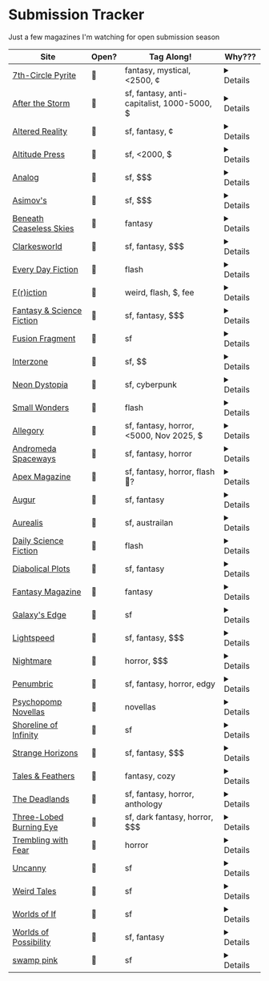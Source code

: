 # Submission Tracker

Just a few magazines I'm watching for open submission season

|Site|Open?|Tag Along!|Why???|
|---|---|---|---|
|[7th-Circle Pyrite](https://www.7thcirclepyrite.com/submissions)|💚|fantasy, mystical, <2500, ¢|<details>The guidelines provide detailed instructions for submitting short fiction and do not mention that submissions are closed, indicating the magazine is currently open for fiction submissions.</details>|
|[After the Storm](https://medium.com/after-the-storm/submission-guide-for-after-the-storm-472ac07eb0e7)|💚|sf, fantasy, anti-capitalist, 1000-5000, $|<details>The guidelines state that After The Storm accepts fiction stories and provides instructions for submitting them. There is no indication that fiction submissions are currently closed.</details>|
|[Altered Reality](https://www.alteredrealitymag.com/)|💚|sf, fantasy, ¢|<details>The page states "Our Summer Quarterly is open for submissions!" and specifically mentions they are looking for fiction, among other genres, with a deadline of June 30th.</details>|
|[Altitude Press](https://altitude-press.com/submission-guidelines/)|💚|sf, <2000, $|<details>The guidelines specify a deadline of July 15, 2025, and state that submissions are considered on a rolling basis, with no indication that submissions are currently closed.</details>|
|[Analog](https://analogsf.com/contact-us/writers-guidelines/)|💚|sf, $$$|<details>The guidelines provide detailed instructions for submitting fiction, including use of their online submission system, manuscript format, and payment rates, with no indication that submissions are currently closed.</details>|
|[Asimov's](https://asimovs.com/contact-us/writers-guidelines/)|💚|sf, $$$|<details>The guidelines provide detailed instructions for submitting fiction, mention an online submission system, and do not state that submissions are closed.</details>|
|[Beneath Ceaseless Skies](https://www.beneath-ceaseless-skies.com/submissions/)|💚|fantasy|<details>The guidelines provide detailed instructions for submitting fiction, including formatting, cover letter, and where to send submissions. There is no indication that submissions are currently closed.</details>|
|[Clarkesworld](https://clarkesworldmagazine.com/submissions/)|💚|sf, fantasy, $$$|<details>The page states, "We are currently open for art, non-fiction and short story submissions," and provides detailed fiction guidelines and a link to submit stories.</details>|
|[Every Day Fiction](https://everydayfiction.com/submit-story/)|💚|flash|<details>The guidelines provide detailed instructions for submitting fiction and do not mention that submissions are closed. They specify the process for submitting via Submittable and discuss response times, indicating that the magazine is currently open for fiction submissions.</details>|
|[F(r)iction](https://frictionlit.org/about/submit/)|💚|weird, flash, $, fee|<details>The guidelines state that F(r)iction is currently accepting short fiction, flash fiction, creative nonfiction, and poetry for their print magazine. There is no indication that submissions are closed.</details>|
|[Fantasy & Science Fiction](https://www.sfsite.com/fsf/glines.htm)|💚|sf, fantasy, $$$|<details>The guidelines provide instructions for submitting fiction, including an online submission form, and do not mention that submissions are closed.</details>|
|[Fusion Fragment](https://www.fusionfragment.com/submissions/)|💚|sf|<details>The guidelines provide detailed instructions for submitting fiction and mention using the Moksha submission system, with no indication that submissions are currently closed.</details>|
|[Interzone](https://interzone.press/submissions/)|💚|sf, $$|<details>The page states that Interzone is open to unsolicited submissions of fiction, indicating that they are currently accepting fiction submissions.</details>|
|[Neon Dystopia](https://www.neondystopia.com/?p=100042814)|💚|sf, cyberpunk|<details>The guidelines provide instructions for submitting fiction, including word count, file types, and payment, with no mention of being closed to submissions.</details>|
|[Small Wonders](https://smallwondersmag.com/submissions/)|💚|flash|<details>The guidelines provide detailed instructions for submitting original and reprint flash fiction, including payment rates and formatting, and do not mention that submissions are closed.</details>|
|[Allegory](https://www.allegoryezine.com/submissions)|🛑|sf, fantasy, horror, <5000, Nov 2025, $|<details>The current submission period for fiction is from November 1, 2024 to December 31, 2024. Since today is before November 1, 2024, the magazine is not currently open for fiction submissions.</details>|
|[Andromeda Spaceways](https://andromedaspaceways.com/submissions-manager/)|🛑|sf, fantasy, horror|<details>The page clearly states "Submissions are CLOSED!" at the top, indicating that the magazine is not currently open for fiction submissions.</details>|
|[Apex Magazine](https://www.apexbookcompany.com/a/blog/apex-magazine/post/apex-magazine-submissions-guidelines)|🛑|sf, fantasy, horror, flash 💚?|<details>Apex Magazine is currently closed to short fiction submissions and will remain closed until current submissions are cleared and they assess their needs for 2025.</details>|
|[Augur](https://augursociety.org/submissions/)|🛑|sf, fantasy|<details>The page clearly states that Augur Magazine and Tales & Feathers are currently closed to submissions.</details>|
|[Aurealis](https://aurealis.com.au/submissions/)|🛑|sf, austrailan|<details>Currently, fiction submissions are only open to Australian and New Zealand writers from 1 March–30 September, and to anyone anywhere in March 2026. Submissions from subscribers are only accepted in February. Therefore, unless you are an Australian or New Zealand writer and it is between 1 March and 30 September, the magazine is not open for general fiction submissions at this time.</details>|
|[Daily Science Fiction](https://dailysciencefiction.com/)|🛑|flash|<details>The page indicates that the magazine is "Launching Soon" and does not mention that fiction submissions are currently open.</details>|
|[Diabolical Plots](https://www.diabolicalplots.com/guidelines/)|🛑|sf, fantasy|<details>The guidelines state that submissions will be open from July 7-21, 2025, and do not indicate that the window is currently open. Therefore, fiction submissions are not currently being accepted.</details>|
|[Fantasy Magazine](https://psychopomp.com/fantasy-magazine-guidelines/)|🛑|fantasy|<details>The page states "We are currently closed to submissions," which means the magazine is not open for fiction submissions at this time.</details>|
|[Galaxy's Edge](https://www.galaxysedge.com/submissions/)|🛑|sf|<details>The magazine's Moksha submissions portal for fiction will be open between September 1 and October 1, so it is not currently open for fiction submissions.</details>|
|[Lightspeed](https://adamant.moksha.io/publication/lightspeed)|🛑|sf, fantasy, $$$|<details>All fiction submission categories (science fiction, fantasy, and flash fiction) are currently closed according to the guidelines.</details>|
|[Nightmare](https://adamant.moksha.io/publication/nightmare/guidelines)|🛑|horror, $$$|<details>The guidelines state that Nightmare is only open to submissions for about a week every year and instruct writers to check opening dates at their Moksha portal. There is no indication on this page that fiction submissions are currently open, and it specifically says that if a submission type is grayed out in the system, it is closed. Therefore, based on the information provided, they are not currently open for fiction submissions.</details>|
|[Penumbric](https://www.penumbric.com/subs.html)|🛑|sf, fantasy, horror, edgy|<details>There is no content provided from the submission guideline page to determine if the magazine is currently open for fiction submissions.</details>|
|[Psychopomp Novellas](https://psychopomp.com/novella-guidelines/)|🛑|novellas|<details>The magazine is currently CLOSED for fiction submissions, as explicitly stated in the guidelines and reiterated in the "How to Submit" section.</details>|
|[Shoreline of Infinity](https://www.shorelineofinfinity.com/submissions/)|🛑|sf|<details>The magazine is not currently open for fiction submissions; the next submissions window is from Mon 6th January 2025 to Sun 12th Jan 2025.</details>|
|[Strange Horizons](http://strangehorizons.com/submit/fiction-submission-guidelines/)|🛑|sf, fantasy, $$$|<details>The page states "We are currently closed to submissions" and only mentions a future window in 2025 for Indigenous Author Submissions.</details>|
|[Tales & Feathers](https://augursociety.org/submissions/)|🛑|fantasy, cozy|<details>The page clearly states that Augur Magazine and Tales & Feathers are currently closed to submissions.</details>|
|[The Deadlands](https://psychopomp.com/the-deadlands-guidelines/)|🛑|sf, fantasy, horror, anthology|<details>The magazine is not currently open for fiction submissions. According to the month-by-month breakdown, fiction submissions are only open in April, May, June (for guest issues), August, September, November, and December. The guideline does not specify the current month, but unless it is one of those months, fiction is closed. The magazine is not open for fiction submissions year-round.</details>|
|[Three-Lobed Burning Eye](https://www.3lobedmag.com/submissions.html)|🛑|sf, dark fantasy, horror, $$$|<details>The guidelines state "We are currently CLOSED to submissions." and specify submission windows, none of which are currently open.</details>|
|[Trembling with Fear](https://horrortree.com/submissions/)|🛑|horror|<details>Short story (fiction) submissions are only open during specific two-week windows each quarter (1-15 January, 1-15 April, 1-15 July, 1-15 October). Unless the current date falls within one of those windows, the magazine is not open for general fiction submissions. Drabbles, serials, and unholy trinities are open year-round, but not regular short stories.</details>|
|[Uncanny](https://www.uncannymagazine.com/submissions/)|🛑|sf|<details>The page states that Uncanny Magazine is CLOSED to all submissions and has no scheduled future open periods at this time.</details>|
|[Weird Tales](https://www.weirdtales.com/submissions)|🛑|sf|<details>The page clearly states that WEIRD TALES is not currently taking submissions.</details>|
|[Worlds of If](https://worldsofifmagazine.com/submissions)|🛑|sf|<details>Submissions are currently by invitation only, so the magazine is not open for general fiction submissions.</details>|
|[Worlds of Possibility](https://worldsofpossibility.moksha.io/closed)|🛑|sf, fantasy|<details>The page content provided does not mention anything about the magazine's current status for fiction submissions. It only references the Moksha Submissions System and general information, without any submission guidelines or status updates.</details>|
|[swamp pink](https://swamp-pink.charleston.edu/submit/)|🛑|sf|<details>The magazine only accepts general submissions of fiction from September 1st to December 31st and February 1st to May 31st. If it is currently outside those windows, submissions are closed.</details>|
